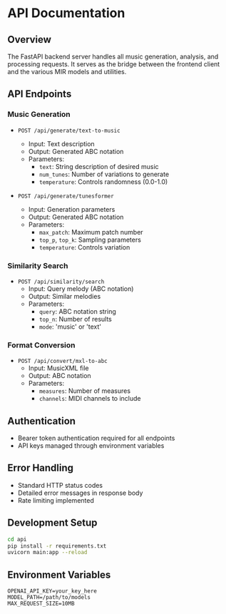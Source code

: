 # API Documentation

## Overview
The FastAPI backend server handles all music generation, analysis, and processing requests. It serves as the bridge between the frontend client and the various MIR models and utilities.

## API Endpoints

### Music Generation
- `POST /api/generate/text-to-music`
  - Input: Text description
  - Output: Generated ABC notation
  - Parameters:
    - `text`: String description of desired music
    - `num_tunes`: Number of variations to generate
    - `temperature`: Controls randomness (0.0-1.0)

- `POST /api/generate/tunesformer`
  - Input: Generation parameters
  - Output: Generated ABC notation
  - Parameters:
    - `max_patch`: Maximum patch number
    - `top_p`, `top_k`: Sampling parameters
    - `temperature`: Controls variation

### Similarity Search
- `POST /api/similarity/search`
  - Input: Query melody (ABC notation)
  - Output: Similar melodies
  - Parameters:
    - `query`: ABC notation string
    - `top_n`: Number of results
    - `mode`: 'music' or 'text'

### Format Conversion
- `POST /api/convert/mxl-to-abc`
  - Input: MusicXML file
  - Output: ABC notation
  - Parameters:
    - `measures`: Number of measures
    - `channels`: MIDI channels to include

## Authentication
- Bearer token authentication required for all endpoints
- API keys managed through environment variables

## Error Handling
- Standard HTTP status codes
- Detailed error messages in response body
- Rate limiting implemented

## Development Setup
```bash
cd api
pip install -r requirements.txt
uvicorn main:app --reload
```

## Environment Variables
```
OPENAI_API_KEY=your_key_here
MODEL_PATH=/path/to/models
MAX_REQUEST_SIZE=10MB
``` 